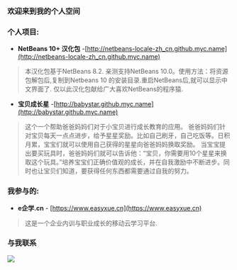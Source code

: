 ### 欢迎来到我的个人空间



### 个人项目:


* **NetBeans 10+ 汉化包** -[http://netbeans-locale-zh_cn.github.myc.name](http://netbeans-locale-zh_cn.github.myc.name)

> 本汉化包基于NetBeans 8.2. 亲测支持NetBeans 10.0。使用方法：将资源包解包后,复制到Netbeans 10 的安装目录.重启NetBeans后,就可以显示中文界面了. 仅以此汉化包献给广大喜欢NetBeans的程序猿.

* **宝贝成长星** -[http://babystar.github.myc.name](http://babystar.github.myc.name)

> 这个一个帮助爸爸妈妈们对于小宝贝进行成长教育的应用。 爸爸妈妈们针对宝贝每天一点点进步，给予星星奖励。比如自己刷牙，自己吃饭等。日积月累，宝宝们就可以使用自己获得的星星向爸爸妈妈换取奖励。 当宝宝提出要买玩具时，爸爸妈妈们就可以告诉他：“宝贝，你需要用10个星星来换取这个玩具。”培养宝宝们正确价值观的成长，并在自我激励中不断进步。同时也让宝贝们知道，要获得任何东西都需要通过自我的努力。


### 我参与的:

* **e企学.cn** - [https://www.easyxue.cn](https://www.easyxue.cn)

> 这是一个企业内训与职业成长的移动云学习平台.

### 与我联系

<a target="_blank" href="http://mail.qq.com/cgi-bin/qm_share?t=qm_mailme&email=n-Lm-Ozw_evf7u6x-PDy" style="text-decoration:none;"><img src="http://rescdn.qqmail.com/zh_CN/htmledition/images/function/qm_open/ico_mailme_12.png"/></a>
